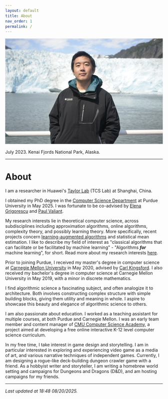 ```yaml
---
layout: default
title: About
nav_order: 1
permalink: /
---
```


![](assets/img/photosmall.jpeg)

July 2023. Kenai Fjords National Park, Alaska.

---

# About

I am a researcher in Huawei's [Taylor Lab](https://www.tcs-lab.com/) (TCS Lab) at Shanghai, China.

I obtained my PhD degree in the [Computer Science Department](https://www.cs.purdue.edu/) at Purdue University in May 2025. I was fortunate to be co-advised by [Elena Grigorescu](https://cs.uwaterloo.ca/~elena-g/) and [Paul Valiant](https://www.cs.purdue.edu/homes/pvaliant/).

My research interests lie in theoretical computer science, across subdisciplines including approximation algorithms, online algorithms, complexity theory, and possibly learning theory. More specifically, recent projects concern [learning-augmented algorithms](https://algorithms-with-predictions.github.io/) and statistical mean estimation. I like to describe my field of interest as "classical algorithms that can facilitate or be facilitated by machine learning" - "Algorithms ***for*** machine learning", for short. Read more about my research interests [here](research).

Prior to joining Purdue, I received my master's degree in computer science at [Carnegie Mellon University](https://www.cs.cmu.edu/) in May 2020, advised by [Carl Kingsford](https://kingsfordlab.cbd.cmu.edu/). I also received my bachelor's degree in computer science at Carnegie Mellon University in May 2019, with a minor in discrete mathematics.

I find algorithmic science a fascinating subject, and often analogize it to architecture. Both involves constructing complex structure with simple building blocks, giving them utility and meaning in whole. I aspire to showcase this beauty and elegance of algorithmic science to others.

I am also passionate about education. I worked as a teaching assistant for multiple courses, at both Purdue and Carnegie Mellon. I was an early team member and content manager of [CMU Computer Science Academy](https://academy.cs.cmu.edu/), a project aimed at developing a free online interactive K-12 level computer science curriculum.

In my free time, I take interest in game design and storytelling. I am in particular interested in exploring and experiencing video game as a media of art, and various narrative techniques of independent games. Currently, I am designing a rogue-like deck-building dungeon crawler game with a friend. As a hobbyist writer and storyteller, I am writing a homebrew world setting and campaigns for Dungeons and Dragons (D&D), and am hosting campaigns for my friends.

---

*Last updated at 18:48 08/20/2025.*